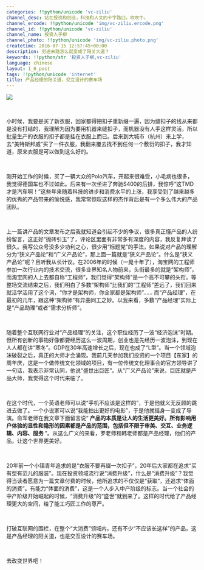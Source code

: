 ```yaml
---
categories: !!python/unicode 'vc-ziliu'
channel_desc: 站在投资和创业，科技和人文的十字路口，吹吹牛。
channel_ercode: !!python/unicode 'img/vc-ziliu.ercode.png'
channel_id: !!python/unicode 'vc-ziliu'
channel_name: 投资人子柳
channel_photo: !!python/unicode 'img/vc-ziliu.photo.png'
createtime: 2016-07-15 12:57:45+00:00
description: 穷途末路怎么就变成了阳关大道？
keywords: !!python/str '投资人子柳,vc-ziliu'
language: chinese
layout: 1_0_post
tags: !!python/unicode 'internet'
title: 产品经理的阳关道，交互设计的赛车场
---
```

<div class="rich_media_content" id="js_content">
<p>
<img data-ratio="0.420863309352518" data-s="300,640" data-src="" data-type="jpeg" data-w="" src="{{ '/img/5pjrn0aic1L2YdiceMDJ51HlLuYyjnriblaLcN6nWMQyfZa8G2xJwqibPicW9mTDRx11mV0Wo8IPiaFYejLSIDCLYYsw.jpeg' | prepend: site.img | replace: '//','/' }}"/>
<br/>
</p>
<p>
<br/>
</p>
<p>
         小时候，我要是买了新衣服，回家都得把扣子重新缀一遍，因为缝扣子的线从来都是没有打结的，我理解为因为要用机器来缝扣子，而机器没有人手这样灵活，所以批量生产的衣服的扣子都是挂在衣服上而已。后来到大城市（杭州）来上学，去“美特斯邦威”买了一件衣服，我翻来覆去找不到任何一个敷衍的扣子，我才知道，原来衣服是可以做到这么好的。
         <br/>
</p>
<p>
<br/>
</p>
<p>
         刚开始工作的时候，买了一辆大众的Polo汽车，开起来很难受，小毛病也很多，我觉得德国车也不过如此。后来有一次坐进了奔驰S400的后排，我惊呼“这TMD才是汽车啊！”这些年来随着科技的进步和消费水平的上涨，我享受到了越来越多的优秀的产品带来的愉悦感，我常常惊叹这样的杰作背后是有一个多么伟大的产品团队。
        </p>
<p>
<br/>
</p>
<p>
         上一篇讲产品的文章发布之后我就知道会引起不少的争议，很多真正懂产品的人纷纷留言，这正好“抛砖引玉”了，评论区里面有非常多有深度的内容，我反复拜读了很久。我写公众号没多少功利之心，很少用“标题党”的手法，如果说对产品的理解分为“狭义产品论”和“广义产品论”，那上面一篇就是“狭义产品论”。什么是“狭义产品论”呢？且听我从长计议。在2006年的时候（一晃十年了），淘宝网的工程师参加一次行业内的技术交流，很多业界知名人物前来，头衔最多的就是“架构师”，而淘宝网的人上去都自称“工程师”，我们觉得“架构师”是一个高不可攀的头衔。等整场交流结束之后，我们明白了多数“架构师”比我们的“工程师”差远了，我们回来就活学活用了这个词，“你才是架构师，你全家都是架构师”…… 而“产品经理”，在最初的几年，跟这种“架构师”有异曲同工之妙。以我来看，多数“产品经理”实际上是“产品助理”或者“需求分析师”。
        </p>
<p>
<br/>
</p>
<p>
         随着整个互联网行业对“产品经理”的关注，这个职位经历了一波“经济泡沫”时期。但所有创新的事物好像都要经历这么一波周期，创业也是先经历一波泡沫，到现在人人都在讲“寒冬”。GDP在30年高速增长之后，现在也成了“L型”。当一个领域泡沫破裂之后，真正的大师才会涌现。我前几天参加我们投资的一个项目【东家】的周年庆，这是一个做传统文化领域的项目，有一位传统文化理事会的官方领导讲了一句话，我表示非常认同，他说“盛世出巨匠”。从“广义产品论”来说，巨匠就是产品大师，我觉得这个时代来临了。
         <br/>
</p>
<p>
<br/>
</p>
<p>
         在这个时代，一个英语老师可以说“手机不应该是这样的”，于是他就义无反顾的跳进去做了。一个小说家可以说“我能拍出更好的电影”，于是他就摇身一变成了导演。俞军老师在我文章下面留言说“
         <strong>
          产品的本质是让人的生活更美好。所有影响用户体验的显性和隐形的因素都是产品的范围，包括但不限于审美、交互、业务逻辑、内容、服务
         </strong>
         ”。从这么广义的来看，罗老师和韩老师都是产品经理，他们的产品，让这个世界更美好。
        </p>
<p>
<br/>
</p>
<p>
         20年前一个小镇青年追求的是“衣服不要再缀一次扣子”，20年后大家都在追求“买有型有范儿的服装”。现在投资领域流行说“消费升级”，什么是“消费升级”？我觉得当读者愿意为一篇文章付费的时候，他所追求的不仅仅是“获取”，还追求“体面的消费”。有能力“体面的消费”，这是一个人步入中产阶级的标志。当一个社会的中产阶级开始崛起的时候，“消费升级”的“盛世”就到来了。这样的时代给了产品经理更大的空间，给了能工巧匠工作的尊严。
        </p>
<p>
<br/>
</p>
<p>
         打破互联网的围栏，在整个“大消费”领域内，还有不少“不应该长这样”的产品，这是产品经理的阳关道，也是交互设计的赛车场。
        </p>
<p>
<br/>
</p>
<p>
         去改变世界吧！
        </p>
</div>